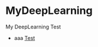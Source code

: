 # MyDeepLearning
My DeepLearning Test

* aaa
[Test](https://github.com/pkwin927/MyDeepLearning/blob/master/Jupyter/Test1.ipynb)
